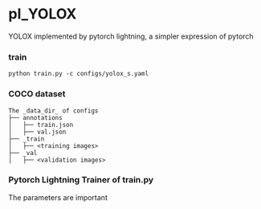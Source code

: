 # pl_YOLOX
YOLOX implemented by pytorch lightning, a simpler expression of pytorch

### train
`python train.py -c configs/yolox_s.yaml`

### COCO dataset
```
The _data_dir_ of configs  
├── annotations  
│   ├── train.json  
│   ├── val.json  
├── _train  
│   ├── <training images>  
├── _val  
│   ├── <validation images>  
```

### Pytorch Lightning Trainer of train.py 
The parameters are important
